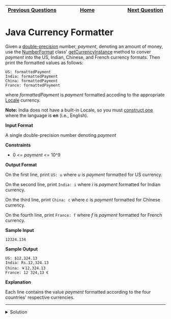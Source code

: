 | <img width=1000>[Previous Questions](https://github.com/Kevin-Lago/java-hackerrank-solutions/introduction/java_date_and_time)</img> | <img width=1000>[Home](https://github.com/Kevin-Lago/java-hackerrank-solutions)</img> | <img width=1000>[Next Question](https://github.com/Kevin-Lago/java-hackerrank-solutions/tree/main/src/strings/java_strings_introduction)</img> |
|:---|:---:|---:|

# Java Currency Formatter

Given a [double-precision](https://en.wikipedia.org/wiki/Double-precision_floating-point_format) number, _payment_, denoting an amount of money, use the [NumberFormat](https://docs.oracle.com/javase/8/docs/api/java/text/NumberFormat.html) class' [getCurrencyInstance](https://docs.oracle.com/javase/8/docs/api/java/text/NumberFormat.html#getCurrencyInstance-java.util.Locale-) method to conver _payment_ into the US, Indian, Chinese, and French currency formats. Then print the formatted values as follows:

```
US: formattedPayment
India: formattedPayment
China: formattedPayment
France: formattedPayment
```

where _formattedPayment_ is _payment_ formatted accoding to the appropriate [Locale](https://docs.oracle.com/javase/8/docs/api/java/util/Locale.html) currency.

__Note:__ India does not have a built-in Locale, so you must [construct one](https://docs.oracle.com/javase/8/docs/api/java/util/Locale.html#Locale-java.lang.String-java.lang.String-) where the language is __en__ (i.e., English).

__Input Format__

A single double-precision number denoting _payment_

__Constraints__

 - 0 <= _payment_ <= 10^9
 
__Output Format__

On the first line, print ```US: u``` where _u_ is _payment_ formatted for US currency.

On the second line, print ```India: i``` where _i_ is _payment_ formatted for Indian currency.

On the third line, print ```China: c``` where _c_ is _payment_ formatted for Chinese currency.

On the fourth line, print ```France: f``` where _f_ is _payment_ formatted for French currency.

__Sample Input__

```
12324.134
```

__Sample Output__

```
US: $12,324.13
India: Rs.12,324.13
China: ￥12,324.13
France: 12 324,13 €
```

__Explanation__

Each line contains the value _payment_ formatted according to the four countries' respective currencies. 

---

<details><summary>Solution</summary>
    
```java
import java.text.NumberFormat;
import java.util.Locale;
import java.util.Scanner;

public class Solution {

    public static void main(String[] args) {
        Scanner scanner = new Scanner(System.in);
        double payment = scanner.nextDouble();
        scanner.close();

        // Write your code here.
        NumberFormat usCurrencyFormatter = NumberFormat.getCurrencyInstance(Locale.US);
        NumberFormat cnCurrencyFormatter = NumberFormat.getCurrencyInstance(Locale.CHINA);
        NumberFormat frCurrencyFormatter = NumberFormat.getCurrencyInstance(Locale.FRANCE);

        Locale inLocal = new Locale("en", "IN");
        NumberFormat inCurrencyFormatter = NumberFormat.getCurrencyInstance(inLocal);

        String us = usCurrencyFormatter.format(payment);
        String india = inCurrencyFormatter.format(payment);
        String china = cnCurrencyFormatter.format(payment);
        String france = frCurrencyFormatter.format(payment);

        System.out.println("US: " + us);
        System.out.println("India: " + india);
        System.out.println("China: " + china);
        System.out.println("France: " + france);
    }

}
```
</details>
